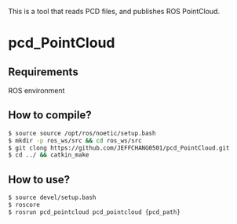 This is a tool that reads PCD files, and publishes ROS PointCloud.

# pcd_PointCloud

## Requirements
ROS environment

## How to compile?
```bash
$ source source /opt/ros/noetic/setup.bash
$ mkdir -p ros_ws/src && cd ros_ws/src
$ git clong https://github.com/JEFFCHANG0501/pcd_PointCloud.git
$ cd ../ && catkin_make

```

## How to use?
```bash
$ source devel/setup.bash
$ roscore
$ rosrun pcd_pointcloud pcd_pointcloud {pcd_path}

```